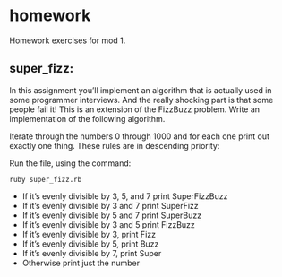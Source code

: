 # homework
Homework exercises for mod 1.

## super_fizz:

In this assignment you’ll implement an algorithm that is actually used in some programmer interviews. And the really shocking part is that some people fail it! This is an extension of the FizzBuzz problem. Write an implementation of the following algorithm.

Iterate through the numbers 0 through 1000 and for each one print out exactly one thing. These rules are in descending priority:

Run the file, using the command:

`ruby super_fizz.rb`

* If it’s evenly divisible by 3, 5, and 7 print SuperFizzBuzz
* If it’s evenly divisible by 3 and 7 print SuperFizz
* If it’s evenly divisible by 5 and 7 print SuperBuzz
* If it’s evenly divisible by 3 and 5 print FizzBuzz
* If it’s evenly divisible by 3, print Fizz
* If it’s evenly divisible by 5, print Buzz
* If it’s evenly divisible by 7, print Super
* Otherwise print just the number
